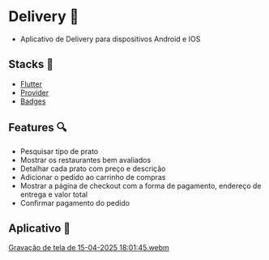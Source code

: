 # Delivery :fork_and_knife:

- Aplicativo de Delivery para dispositivos Android e IOS

## Stacks :robot:

- [Flutter](https://docs.flutter.dev)
- [Provider](https://pub.dev/packages/provider)
- [Badges](https://pub.dev/packages/badges)

## Features :mag:

- Pesquisar tipo de prato
- Mostrar os restaurantes bem avaliados
- Detalhar cada prato com preço e descrição
- Adicionar o pedido ao carrinho de compras
- Mostrar a página de checkout com a forma de pagamento, endereço de entrega e valor total
- Confirmar pagamento do pedido

## Aplicativo 📱

  [Gravação de tela de 15-04-2025 18:01:45.webm](https://github.com/user-attachments/assets/8d6ed974-92cd-4b6a-9ff1-2b8e2281383e)
